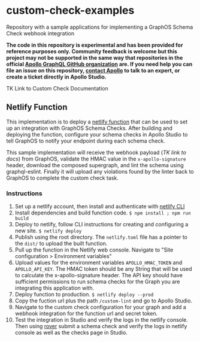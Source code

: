 # custom-check-examples
Repository with a sample applications for implementing a GraphOS Schema Check webhook integration

**The code in this repository is experimental and has been provided for reference purposes only. Community feedback is welcome but this project may not be supported in the same way that repositories in the official [Apollo GraphQL GitHub organization](https://github.com/apollographql) are. If you need help you can file an issue on this repository, [contact Apollo](https://www.apollographql.com/contact-sales) to talk to an expert, or create a ticket directly in Apollo Studio.**

TK Link to Custom Check Documentation

## Netlify Function

This implementation is to deploy a [netlify function](https://www.netlify.com/platform/core/functions/) that can be used to set up an integration with GraphOS Schema Checks. After building and deploying the function, configure your schema checks in Apollo Studio to tell GraphOS to notify your endpoint during each schema check.

This sample implementation will receive the webhook payload (*TK link to docs*) from GraphOS, validate the HMAC value in the `x-apollo-signature` header, download the composed supergraph, and lint the schema using graphql-eslint. Finally it will upload any violations found by the linter back to GraphOS to complete the custom check task.

### Instructions

1. Set up a netlify account, then install and authenticate with [netlify CLI](https://docs.netlify.com/cli/get-started/)
2. Install dependencies and build function code. `$ npm install ; npm run build`
3. Deploy to netlify, follow CLI instructions for creating and configuring a new site. `$ netlify deploy`
4. Publish using the root directory. The `netlify.toml` file has a pointer to the `dist/` to upload the built function.
5. Pull up the function in the Netlify web console. Navigate to "Site configuration > Environment variables"
6. Upload values for the environment variables `APOLLO_HMAC_TOKEN` and `APOLLO_API_KEY`. The HMAC token should be any String that will be used to calculate the x-apollo-signature header. The API key should have sufficient permissions to run schema checks for the Graph you are integrating this application with.
7. Deploy function to production. `$ netlify deploy --prod`
8. Copy the fuction url plus the path `/custom-lint` and go to Apollo Studio.
9. Navigate to the custom check configuration for your graph and add a webhook integration for the function url and secret token.
10. Test the integration in Studio and verify the logs in the netlify console. Then using [rover](https://www.apollographql.com/docs/rover/) submit a schema check and verify the logs in netlify console as well as the checks page in Studio.
